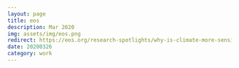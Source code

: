 ```yaml
---
layout: page
title: eos
description: Mar 2020
img: assets/img/eos.png
redirect: https://eos.org/research-spotlights/why-is-climate-more-sensitive-in-the-latest-earth-system-models
date: 20200326
category: work
---
```

